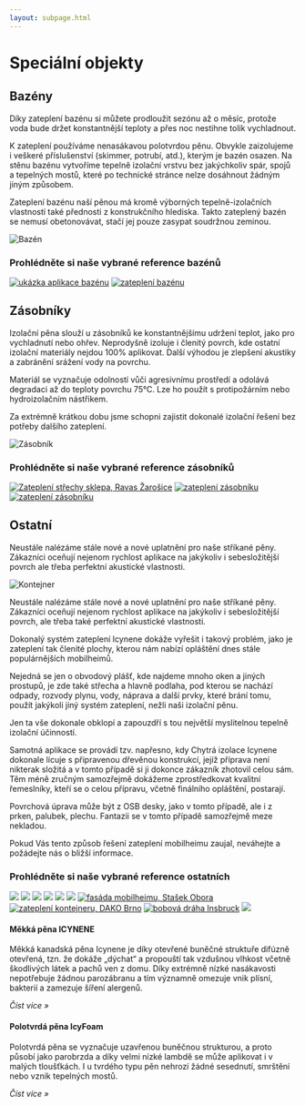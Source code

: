 ```yaml
---
layout: subpage.html
---
```


<!--<section class="no-border"><div>-->

# Speciální objekty

<!--</div></section>-->

<!--<section class="bg-green white no-under no-border"><div>
<div class="grid"><a class="col center" href="#bazeny">
<img src="/assets/original/bazeny-300x188.png">
<p class="h4 flexy">Bazény</p>
</a><a class="col center" href="#zasobniky">
<img src="/assets/original/zasobniky-300x188.png">
<p class="h4 flexy">Zásobníky</p>
</a><a class="col center" href="#ostatni">
<img src="/assets/original/sklepy-300x188.png">
<p class="h4 flexy">Ostatní</p>
</a></div>
</div></section>-->

<!--<section><div>-->

## Bazény

<!--<div class="grid"><div class="col">-->

Díky zateplení bazénu si můžete prodloužit sezónu až o měsíc, protože voda bude držet konstantnější teploty a přes noc nestihne tolik vychladnout.

K zateplení používáme nenasákavou polotvrdou pěnu. Obvykle zaizolujeme i veškeré příslušenství (skimmer, potrubí, atd.), kterým je bazén osazen. Na stěnu bazénu vytvoříme tepelně izolační vrstvu bez jakýchkoliv spár, spojů a tepelných mostů, které po technické stránce nelze dosáhnout žádným jiným způsobem.

Zateplení bazénu naší pěnou má kromě výborných tepelně-izolačních vlastností také přednosti z konstrukčního hlediska. Takto zateplený bazén se nemusí obetonovávat, stačí jej pouze zasypat soudržnou zeminou.

<!--</div><div class="minicol">-->

![Bazén](/assets/original/shutterstock_143036107-300x200.jpg "Bazén")

<!--</div></div>-->

### Prohlédněte si naše vybrané reference bazénů

<p class="center" gallery>

[![ukázka aplikace bazénu](/assets/original/1376576997-150x150.jpg)](/assets/original/1376576997.jpg "ukázka aplikace bazénu")
[![zateplení bazénu](/assets/original/1376577001-150x150.jpg)](/assets/original/1376577001.jpg "zateplení bazénu")

</p>

<!--</div></section>-->



<!--<section><div>-->

## Zásobníky

<!--<div class="grid"><div class="col">-->

Izolační pěna slouží u zásobníků ke konstantnějšímu udržení teplot, jako pro vychladnutí nebo ohřev. Neprodyšně izoluje i členitý povrch, kde ostatní izolační materiály nejdou 100% aplikovat. Další výhodou je zlepšení akustiky a zabránění srážení vody na povrchu.

Materiál se vyznačuje odolností vůči agresivnímu prostředí a odolává degradaci až do teploty povrchu 75°C. Lze ho použít s protipožárním nebo hydroizolačním nástřikem.

Za extrémně krátkou dobu jsme schopni zajistit dokonalé izolační řešení  bez potřeby dalšího zateplení.

<!--</div><div class="minicol">-->

![Zásobník](/assets/original/shutterstock_265668683-300x200.jpg "Zásobník")

<!--</div></div>-->

### Prohlédněte si naše vybrané reference zásobníků

<p class="center" gallery>

[![Zateplení střechy sklepa, Ravas Žarošice](/assets/original/1416471190-150x150.jpg)](/assets/original/1416471190.jpg "Zateplení střechy sklepa, Ravas Žarošice")
[![zateplení zásobníku](/assets/original/1376577013-150x150.jpg)](/assets/original/1376577013-1024x768.jpg "zateplení zásobníku")
[![zateplení zásobníku](/assets/original/1376577006-150x150.jpg)](/assets/original/1376577006-1024x768.jpg "zateplení zásobníku")

</p>

<!--</div></section>-->



<!--<section><div>-->

## Ostatní

<!--<div class="grid"><div class="col">-->

Neustále nalézáme stále nové a nové uplatnění pro naše stříkané pěny. Zákazníci oceňují nejenom rychlost aplikace na jakýkoliv i sebesložitější povrch ale třeba perfektní akustické vlastnosti.

<!--</div><div class="minicol">-->

![Kontejner](/assets/original/shutterstock_62445592-300x112.jpg "Kontejner")

<!--</div><div class="col">-->

Neustále nalézáme stále nové a nové uplatnění pro naše stříkané pěny. Zákazníci oceňují nejenom rychlost aplikace na jakýkoliv i sebesložitější povrch, ale třeba také perfektní akustické vlastnosti.

<!--</div></div>-->
<!--<div class="grid"><div class="col">-->

Dokonalý systém zateplení Icynene dokáže vyřešit i takový problém, jako je zateplení tak členité plochy, kterou nám nabízí opláštění dnes stále populárnějších mobilheimů.

Nejedná se jen o obvodový plášť, kde najdeme mnoho oken a jiných prostupů, je zde také střecha a hlavně podlaha, pod kterou se nachází odpady, rozvody plynu, vody, náprava a další prvky, které brání tomu, použít jakýkoli jiný systém zateplení, nežli naši izolační pěnu.

Jen ta vše dokonale obklopí a zapouzdří s tou největší myslitelnou tepelně izolační účinností.

<!--</div><div class="col">-->

Samotná aplikace se provádí tzv. napřesno, kdy Chytrá izolace Icynene dokonale lícuje s připravenou dřevěnou konstrukcí, jejíž příprava není nikterak složitá a v tomto případě si ji dokonce zákazník zhotovil celou sám. Těm méně zručným samozřejmě dokážeme zprostředkovat kvalitní řemeslníky, kteří se o celou přípravu, včetně finálního opláštění, postarají.

Povrchová úprava může být z OSB desky, jako v tomto případě, ale i z prken, palubek, plechu. Fantazii se v tomto případě samozřejmě meze nekladou.

Pokud Vás tento způsob řešení zateplení mobilheimu zaujal, neváhejte a požádejte nás o bližší informace.

<!--</div></div>-->

### Prohlédněte si naše vybrané reference ostatních

<p class="center" gallery>

[![](/assets/original/0-150x150.jpg)](/assets/original/0-1024x768.jpg)
[![](/assets/original/2-150x150.jpg)](/assets/original/2-1024x765.jpg)
[![](/assets/original/5-150x150.jpg)](/assets/original/5-1024x765.jpg)
[![](/assets/original/7-150x150.jpg)](/assets/original/7-1024x765.jpg)
[![](/assets/original/9-150x150.jpg)](/assets/original/9-1024x765.jpg)
[![](/assets/original/13-150x150.jpg)](/assets/original/13-1024x765.jpg)
[![fasáda mobilheimu, Stašek Obora](/assets/original/IMG_3171-150x150.jpg)](/assets/original/IMG_3171.jpg "fasáda mobilheimu, Stašek Obora")
[![zateplení kontejneru, DAKO Brno](/assets/original/Dako-Brno-Prace-1-150x150.jpg)](/assets/original/Dako-Brno-Prace-1-1024x768.jpg "zateplení kontejneru, DAKO Brno")
[![bobová dráha Insbruck](/assets/original/IMG_4490-150x150.jpg)](/assets/original/IMG_4490-1024x768.jpg "bobová dráha Insbruck")
[![](/assets/original/12-150x150.jpg)](/assets/original/12-1024x765.jpg)

</p>

<!--</div></section>-->

<!--<section class="white bg-blue"><div>-->
<!--<div class="grid"><a href="/produkty.html#mekka-pena-icynene" class="col white no-under">-->

#### Měkká pěna ICYNENE

Měkká kanadská pěna Icynene je díky otevřené buněčné struktuře difúzně otevřená, tzn. že dokáže „dýchat“ a propouští tak vzdušnou vlhkost včetně škodlivých látek a pachů ven z domu. Díky extrémně nízké nasákavosti nepotřebuje žádnou parozábranu a tím významně omezuje vnik plísní, bakterií a zamezuje šíření alergenů.

*Číst více »*

<!--</a><a href="/produkty.html#polotvrda-pena-icyfoam-basic" class="col white no-under">-->

#### Polotvrdá pěna IcyFoam

Polotvrdá pěna se vyznačuje uzavřenou buněčnou strukturou, a proto působí jako parobrzda a díky velmi nízké lambdě se může aplikovat i v malých tloušťkách. I u tvrdého typu pěn nehrozí žádné sesednutí, smrštění nebo vznik tepelných mostů.

*Číst více »*

<!--</a></div>-->
<!--</div></section>-->
